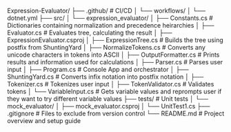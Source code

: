 Expression-Evaluator/
├── .github/                                # CI/CD
│   └── workflows/
│       └── dotnet.yml
├── src/
│   └── expression_evaluator/
│       ├── Constants.cs                    # Dictionaries containing normalization and precedence heirarchies
│       ├── Evaluator.cs                    # Evaluates tree, calculating the result
│       ├── ExpressionEvaluator.csproj
│       ├── ExpressionTree.cs               # Builds the tree using postfix from ShuntingYard
│       ├── NormalizeTokens.cs              # Converts any unicode characters in tokens into ASCII
│       ├── OutputFormatter.cs              # Prints results and information used for calculations
│       ├── Parser.cs                       # Parses user input
│       ├── Program.cs                      # Console App and orchestrator
│       ├── ShuntingYard.cs                 # Converts infix notation into postfix notation
│       ├── Tokenizer.cs                    # Tokenizes user input
│       ├── TokenValidator.cs               # Validates tokens
│       └── VariableInput.cs                # Gets variable values and reprompts user if they want to try different variable values
├── tests/                                  # Unit tests
│   └── mock_evaluator/
│       ├── mock_evaluator.csproj
│       └── UnitTest1.cs
├── .gitignore                              # Files to exclude from version control
└── README.md                               # Project overview and setup guide